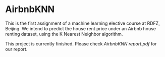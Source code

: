 # AirbnbKNN

This is the first assignment of a machine learning elective course at RDFZ, Beijing. We intend to predict the house rent price under an Airbnb house renting dataset, using the K Nearest Neighbor algorithm.

This project is currently finished. Please check *AirbnbKNN report.pdf* for our report.
